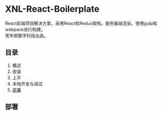 # XNL-React-Boilerplate

React前端项目解决方案，采用React和Redux架构，服务器端渲染，使用gulp和webpack进行构建。  
笑年郎数字科技出品。  

## 目录
1. 概述
2. 安装
3. 上手
4. 本地开发与调试
5. [部署](https://github.com/MaxLee1994/XNL-React-Boilerplate)

## 部署

